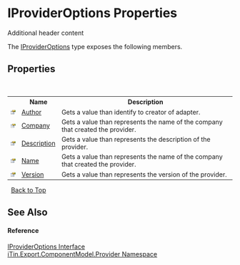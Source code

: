 # IProviderOptions Properties
Additional header content 

The <a href="T_iTin_Export_ComponentModel_Provider_IProviderOptions">IProviderOptions</a> type exposes the following members.


## Properties
&nbsp;<table><tr><th></th><th>Name</th><th>Description</th></tr><tr><td>![Public property](media/pubproperty.gif "Public property")</td><td><a href="P_iTin_Export_ComponentModel_Provider_IProviderOptions_Author">Author</a></td><td>
Gets a value than identify to creator of adapter.</td></tr><tr><td>![Public property](media/pubproperty.gif "Public property")</td><td><a href="P_iTin_Export_ComponentModel_Provider_IProviderOptions_Company">Company</a></td><td>
Gets a value than represents the name of the company that created the provider.</td></tr><tr><td>![Public property](media/pubproperty.gif "Public property")</td><td><a href="P_iTin_Export_ComponentModel_Provider_IProviderOptions_Description">Description</a></td><td>
Gets a value than represents the description of the provider.</td></tr><tr><td>![Public property](media/pubproperty.gif "Public property")</td><td><a href="P_iTin_Export_ComponentModel_Provider_IProviderOptions_Name">Name</a></td><td>
Gets a value than represents the name of the company that created the provider.</td></tr><tr><td>![Public property](media/pubproperty.gif "Public property")</td><td><a href="P_iTin_Export_ComponentModel_Provider_IProviderOptions_Version">Version</a></td><td>
Gets a value than represents the version of the provider.</td></tr></table>&nbsp;
<a href="#iprovideroptions-properties">Back to Top</a>

## See Also


#### Reference
<a href="T_iTin_Export_ComponentModel_Provider_IProviderOptions">IProviderOptions Interface</a><br /><a href="N_iTin_Export_ComponentModel_Provider">iTin.Export.ComponentModel.Provider Namespace</a><br />
